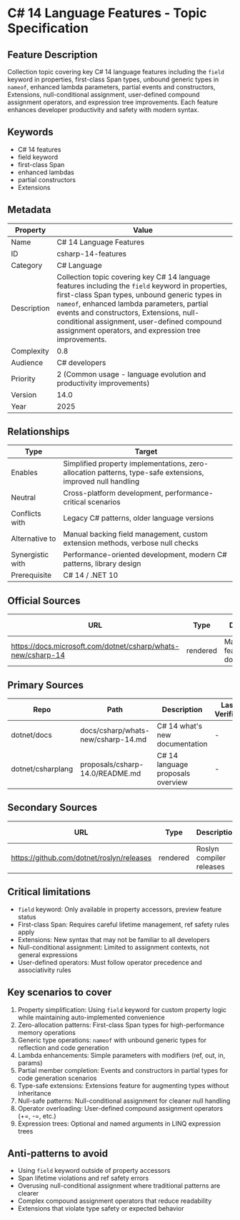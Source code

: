 # C# 14 Language Features - Topic Specification

## Feature Description

Collection topic covering key C# 14 language features including the `field` keyword in properties, first-class Span types, unbound generic types in `nameof`, enhanced lambda parameters, partial events and constructors, Extensions, null-conditional assignment, user-defined compound assignment operators, and expression tree improvements. Each feature enhances developer productivity and safety with modern syntax.

## Keywords

- C# 14 features
- field keyword
- first-class Span
- enhanced lambdas
- partial constructors
- Extensions

## Metadata

| Property | Value |
| --- | --- |
| Name | C# 14 Language Features |
| ID | csharp-14-features |
| Category | C# Language |
| Description | Collection topic covering key C# 14 language features including the `field` keyword in properties, first-class Span types, unbound generic types in `nameof`, enhanced lambda parameters, partial events and constructors, Extensions, null-conditional assignment, user-defined compound assignment operators, and expression tree improvements. |
| Complexity | 0.8 |
| Audience | C# developers |
| Priority | 2 (Common usage - language evolution and productivity improvements) |
| Version | 14.0 |
| Year | 2025 |

## Relationships

| Type | Target |
| --- | --- |
| Enables | Simplified property implementations, zero-allocation patterns, type-safe extensions, improved null handling |
| Neutral | Cross-platform development, performance-critical scenarios |
| Conflicts with | Legacy C# patterns, older language versions |
| Alternative to | Manual backing field management, custom extension methods, verbose null checks |
| Synergistic with | Performance-oriented development, modern C# patterns, library design |
| Prerequisite | C# 14 / .NET 10 |

## Official Sources

| URL | Type | Description | Last Verified |
| --- | --- | --- | --- |
| https://docs.microsoft.com/dotnet/csharp/whats-new/csharp-14 | rendered | Main C# 14 features documentation | 2025-09-20 |

## Primary Sources

| Repo | Path | Description | Last Verified |
| --- | --- | --- | --- |
| dotnet/docs | docs/csharp/whats-new/csharp-14.md | C# 14 what's new documentation | - |
| dotnet/csharplang | proposals/csharp-14.0/README.md | C# 14 language proposals overview | - |

## Secondary Sources

| URL | Type | Description | Last Verified |
| --- | --- | --- | --- |
| https://github.com/dotnet/roslyn/releases | rendered | Roslyn compiler releases | 2025-09-20 |

## Critical limitations

- `field` keyword: Only available in property accessors, preview feature status
- First-class Span: Requires careful lifetime management, ref safety rules apply
- Extensions: New syntax that may not be familiar to all developers
- Null-conditional assignment: Limited to assignment contexts, not general expressions
- User-defined operators: Must follow operator precedence and associativity rules

## Key scenarios to cover

1. Property simplification: Using `field` keyword for custom property logic while maintaining auto-implemented convenience
2. Zero-allocation patterns: First-class Span types for high-performance memory operations
3. Generic type operations: `nameof` with unbound generic types for reflection and code generation
4. Lambda enhancements: Simple parameters with modifiers (ref, out, in, params)
5. Partial member completion: Events and constructors in partial types for code generation scenarios
6. Type-safe extensions: Extensions feature for augmenting types without inheritance
7. Null-safe patterns: Null-conditional assignment for cleaner null handling
8. Operator overloading: User-defined compound assignment operators (+=, -=, etc.)
9. Expression trees: Optional and named arguments in LINQ expression trees

## Anti-patterns to avoid

- Using `field` keyword outside of property accessors
- Span lifetime violations and ref safety errors
- Overusing null-conditional assignment where traditional patterns are clearer
- Complex compound assignment operators that reduce readability
- Extensions that violate type safety or expected behavior
